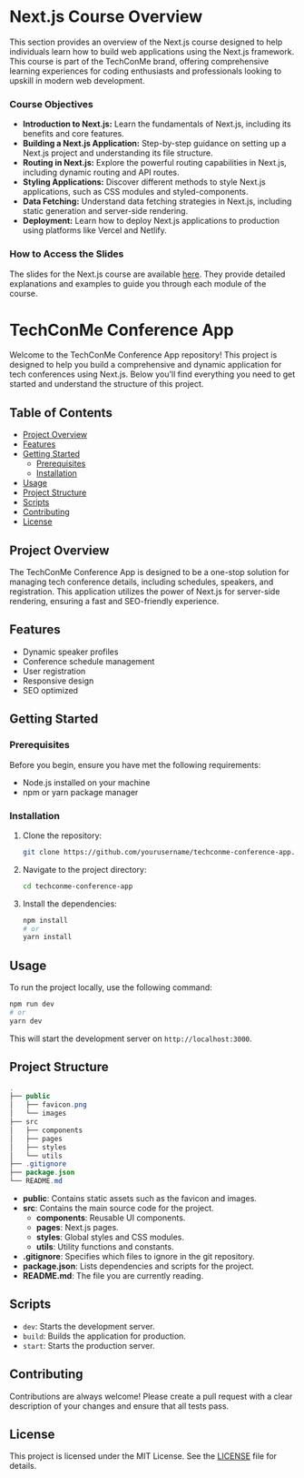 # Next.js Course Overview

This section provides an overview of the Next.js course designed to help individuals learn how to build web applications using the Next.js framework. This course is part of the TechConMe brand, offering comprehensive learning experiences for coding enthusiasts and professionals looking to upskill in modern web development.

### Course Objectives

- **Introduction to Next.js:** Learn the fundamentals of Next.js, including its benefits and core features.
- **Building a Next.js Application:** Step-by-step guidance on setting up a Next.js project and understanding its file structure.
- **Routing in Next.js:** Explore the powerful routing capabilities in Next.js, including dynamic routing and API routes.
- **Styling Applications:** Discover different methods to style Next.js applications, such as CSS modules and styled-components.
- **Data Fetching:** Understand data fetching strategies in Next.js, including static generation and server-side rendering.
- **Deployment:** Learn how to deploy Next.js applications to production using platforms like Vercel and Netlify.

### How to Access the Slides

The slides for the Next.js course are available [here](https://www.canva.com/design/DAGK9Y4Cvb0/Tnngd9YNIPRykk-dqOnEKA/view?utm_content=DAGK9Y4Cvb0&utm_campaign=designshare&utm_medium=link&utm_source=editor). They provide detailed explanations and examples to guide you through each module of the course.



# TechConMe Conference App

Welcome to the TechConMe Conference App repository! This project is designed to help you build a comprehensive and dynamic application for tech conferences using Next.js. Below you'll find everything you need to get started and understand the structure of this project.

## Table of Contents

- [Project Overview](#project-overview)
- [Features](#features)
- [Getting Started](#getting-started)
  - [Prerequisites](#prerequisites)
  - [Installation](#installation)
- [Usage](#usage)
- [Project Structure](#project-structure)
- [Scripts](#scripts)
- [Contributing](#contributing)
- [License](#license)

## Project Overview

The TechConMe Conference App is designed to be a one-stop solution for managing tech conference details, including schedules, speakers, and registration. This application utilizes the power of Next.js for server-side rendering, ensuring a fast and SEO-friendly experience.

## Features

- Dynamic speaker profiles
- Conference schedule management
- User registration
- Responsive design
- SEO optimized

## Getting Started

### Prerequisites

Before you begin, ensure you have met the following requirements:
- Node.js installed on your machine
- npm or yarn package manager

### Installation

1. Clone the repository:
    ```bash
    git clone https://github.com/yourusername/techconme-conference-app.git
    ```
2. Navigate to the project directory:
    ```bash
    cd techconme-conference-app
    ```
3. Install the dependencies:
    ```bash
    npm install
    # or
    yarn install
    ```

## Usage

To run the project locally, use the following command:
```bash
npm run dev
# or
yarn dev
```

This will start the development server on `http://localhost:3000`.

## Project Structure

```java
.
├── public
│   ├── favicon.png
│   └── images
├── src
│   ├── components
│   ├── pages
│   ├── styles
│   └── utils
├── .gitignore
├── package.json
└── README.md
```
- **public**: Contains static assets such as the favicon and images.
- **src**: Contains the main source code for the project.
  - **components**: Reusable UI components.
  - **pages**: Next.js pages.
  - **styles**: Global styles and CSS modules.
  - **utils**: Utility functions and constants.
- **.gitignore**: Specifies which files to ignore in the git repository.
- **package.json**: Lists dependencies and scripts for the project.
- **README.md**: The file you are currently reading.

## Scripts

- `dev`: Starts the development server.
- `build`: Builds the application for production.
- `start`: Starts the production server.

## Contributing

Contributions are always welcome! Please create a pull request with a clear description of your changes and ensure that all tests pass.

## License

This project is licensed under the MIT License. See the [LICENSE](LICENSE) file for details.
